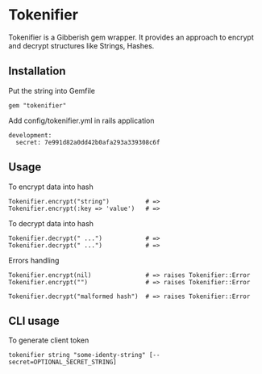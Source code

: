 # Tokenifier

Tokenifier is a Gibberish gem wrapper.
It provides an approach to encrypt and decrypt structures like Strings, Hashes.

## Installation

Put the string into Gemfile

    gem "tokenifier"

Add config/tokenifier.yml in rails application

    development:
      secret: 7e991d82a0dd42b0afa293a339308c6f

## Usage

To encrypt data into hash

    Tokenifier.encrypt("string")          # => 
    Tokenifier.encrypt(:key => 'value')   # => 

To decrypt data into hash

    Tokenifier.decrypt(" ...")            # => 
    Tokenifier.decrypt(" ...")            # => 

Errors handling

    Tokenifier.encrypt(nil)               # => raises Tokenifier::Error
    Tokenifier.encrypt("")                # => raises Tokenifier::Error

    Tokenifier.decrypt("malformed hash")  # => raises Tokenifier::Error





## CLI usage

To generate client token

    tokenifier string "some-identy-string" [--secret=OPTIONAL_SECRET_STRING]



